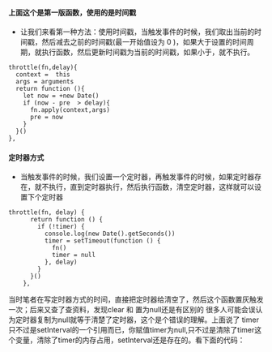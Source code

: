 #### 上面这个是第一版函数，使用的是时间戳

- 让我们来看第一种方法：使用时间戳，当触发事件的时候，我们取出当前的时间戳，然后减去之前的时间戳(最一开始值设为 0 )，如果大于设置的时间周期，就执行函数，然后更新时间戳为当前的时间戳，如果小于，就不执行。


```
throttle(fn,delay){
  context =  this
  args = arguments
  return function (){
    let now = +new Date()
    if (now - pre  > delay){
      fn.apply(context,args)
      pre = now
    }
  }()
},
```


#### 定时器方式

- 当触发事件的时候，我们设置一个定时器，再触发事件的时候，如果定时器存在，就不执行，直到定时器执行，然后执行函数，清空定时器，这样就可以设置下个定时器


```
throttle(fn, delay) {
      return function () {
        if (!timer) {
          console.log(new Date().getSeconds())
          timer = setTimeout(function () {
            fn()
            timer = null
          }, delay)
        }
      }()
    },
```

当时笔者在写定时器方式的时间，直接把定时器给清空了，然后这个函数置灰触发一次；后来又查了查资料，发现clear 和 置为null还是有区别的
很多人可能会误认为定时器复制为null就等于清楚了定时器，这个是个错误的理解。上面说了 timer只不过是setInterval的一个引用而已，你赋值timer为null,只不过是清除了timer这个变量，清除了timer的内存占用，setInterval还是存在的。看下面的代码：

